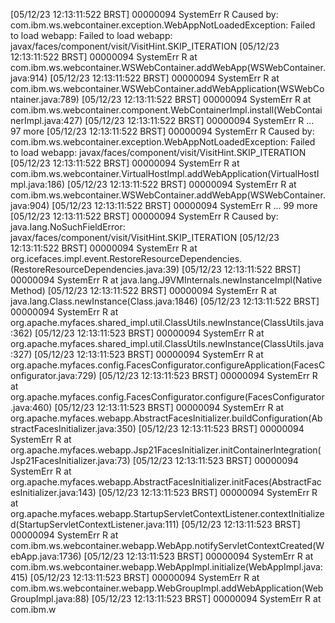 [05/12/23 12:13:11:522 BRST] 00000094 SystemErr     R Caused by: com.ibm.ws.webcontainer.exception.WebAppNotLoadedException: Failed to load webapp: Failed to load webapp: javax/faces/component/visit/VisitHint.SKIP_ITERATION
[05/12/23 12:13:11:522 BRST] 00000094 SystemErr     R 	at com.ibm.ws.webcontainer.WSWebContainer.addWebApp(WSWebContainer.java:914)
[05/12/23 12:13:11:522 BRST] 00000094 SystemErr     R 	at com.ibm.ws.webcontainer.WSWebContainer.addWebApplication(WSWebContainer.java:789)
[05/12/23 12:13:11:522 BRST] 00000094 SystemErr     R 	at com.ibm.ws.webcontainer.component.WebContainerImpl.install(WebContainerImpl.java:427)
[05/12/23 12:13:11:522 BRST] 00000094 SystemErr     R 	... 97 more
[05/12/23 12:13:11:522 BRST] 00000094 SystemErr     R Caused by: com.ibm.ws.webcontainer.exception.WebAppNotLoadedException: Failed to load webapp: javax/faces/component/visit/VisitHint.SKIP_ITERATION
[05/12/23 12:13:11:522 BRST] 00000094 SystemErr     R 	at com.ibm.ws.webcontainer.VirtualHostImpl.addWebApplication(VirtualHostImpl.java:186)
[05/12/23 12:13:11:522 BRST] 00000094 SystemErr     R 	at com.ibm.ws.webcontainer.WSWebContainer.addWebApp(WSWebContainer.java:904)
[05/12/23 12:13:11:522 BRST] 00000094 SystemErr     R 	... 99 more
[05/12/23 12:13:11:522 BRST] 00000094 SystemErr     R Caused by: java.lang.NoSuchFieldError: javax/faces/component/visit/VisitHint.SKIP_ITERATION
[05/12/23 12:13:11:522 BRST] 00000094 SystemErr     R 	at org.icefaces.impl.event.RestoreResourceDependencies.<clinit>(RestoreResourceDependencies.java:39)
[05/12/23 12:13:11:522 BRST] 00000094 SystemErr     R 	at java.lang.J9VMInternals.newInstanceImpl(Native Method)
[05/12/23 12:13:11:522 BRST] 00000094 SystemErr     R 	at java.lang.Class.newInstance(Class.java:1846)
[05/12/23 12:13:11:522 BRST] 00000094 SystemErr     R 	at org.apache.myfaces.shared_impl.util.ClassUtils.newInstance(ClassUtils.java:362)
[05/12/23 12:13:11:523 BRST] 00000094 SystemErr     R 	at org.apache.myfaces.shared_impl.util.ClassUtils.newInstance(ClassUtils.java:327)
[05/12/23 12:13:11:523 BRST] 00000094 SystemErr     R 	at org.apache.myfaces.config.FacesConfigurator.configureApplication(FacesConfigurator.java:729)
[05/12/23 12:13:11:523 BRST] 00000094 SystemErr     R 	at org.apache.myfaces.config.FacesConfigurator.configure(FacesConfigurator.java:460)
[05/12/23 12:13:11:523 BRST] 00000094 SystemErr     R 	at org.apache.myfaces.webapp.AbstractFacesInitializer.buildConfiguration(AbstractFacesInitializer.java:350)
[05/12/23 12:13:11:523 BRST] 00000094 SystemErr     R 	at org.apache.myfaces.webapp.Jsp21FacesInitializer.initContainerIntegration(Jsp21FacesInitializer.java:73)
[05/12/23 12:13:11:523 BRST] 00000094 SystemErr     R 	at org.apache.myfaces.webapp.AbstractFacesInitializer.initFaces(AbstractFacesInitializer.java:143)
[05/12/23 12:13:11:523 BRST] 00000094 SystemErr     R 	at org.apache.myfaces.webapp.StartupServletContextListener.contextInitialized(StartupServletContextListener.java:111)
[05/12/23 12:13:11:523 BRST] 00000094 SystemErr     R 	at com.ibm.ws.webcontainer.webapp.WebApp.notifyServletContextCreated(WebApp.java:1736)
[05/12/23 12:13:11:523 BRST] 00000094 SystemErr     R 	at com.ibm.ws.webcontainer.webapp.WebAppImpl.initialize(WebAppImpl.java:415)
[05/12/23 12:13:11:523 BRST] 00000094 SystemErr     R 	at com.ibm.ws.webcontainer.webapp.WebGroupImpl.addWebApplication(WebGroupImpl.java:88)
[05/12/23 12:13:11:523 BRST] 00000094 SystemErr     R 	at com.ibm.w
